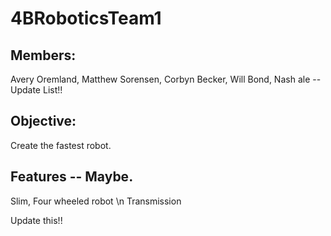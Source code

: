 # 4BRoboticsTeam1

## Members:
Avery Oremland, Matthew Sorensen, Corbyn Becker, Will Bond, Nash ale -- Update List!!

## Objective:
Create the fastest robot.

## Features -- Maybe.
Slim, Four wheeled robot \n
Transmission

Update this!!
